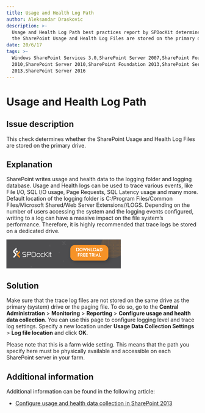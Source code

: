 ```yaml
---
title: Usage and Health Log Path
author: Aleksandar Draskovic
description: >-
  Usage and Health Log Path best practices report by SPDocKit determines whether
  the SharePoint Usage and Health Log Files are stored on the primary drive.
date: 20/6/17
tags: >-
  Windows SharePoint Services 3.0,SharePoint Server 2007,SharePoint Foundation
  2010,SharePoint Server 2010,SharePoint Foundation 2013,SharePoint Server
  2013,SharePoint Server 2016
---
```


# Usage and Health Log Path

## Issue description

This check determines whether the SharePoint Usage and Health Log Files are stored on the primary drive.

## Explanation

SharePoint writes usage and health data to the logging folder and logging database. Usage and Health logs can be used to trace various events, like File I/O, SQL I/O usage, Page Requests, SQL Latency usage and many more. Default location of the logging folder is C:/Program Files/Common Files/Microsoft Shared/Web Server Extensions//LOGS. Depending on the number of users accessing the system and the logging events configured, writing to a log can have a massive impact on the file system’s performance. Therefore, it is highly recommended that trace logs be stored on a dedicated drive.

[![Download SPDocKit](../.gitbook/assets/spdockit_download.png)](http://bit.ly/2US0Zna)

## Solution

Make sure that the trace log files are not stored on the same drive as the primary \(system\) drive or the paging file. To do so, go to the **Central Administration** &gt; **Monitoring** &gt; **Reporting** &gt; **Configure usage and health data collection**. You can use this page to configure logging level and trace log settings. Specify a new location under **Usage Data Collection Settings** &gt; **Log file location** and click **OK**.

Please note that this is a farm wide setting. This means that the path you specify here must be physically available and accessible on each SharePoint server in your farm.

## Additional information

Additional information can be found in the following article:

* [Configure usage and health data collection in SharePoint 2013](https://technet.microsoft.com/en-us/library/ee663480.aspx)

